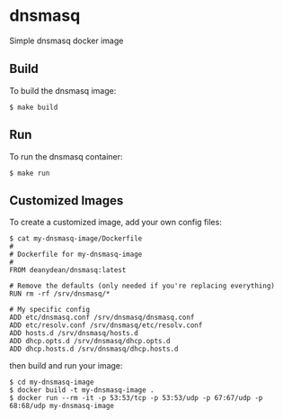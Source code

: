 # dnsmasq
Simple dnsmasq docker image

## Build

To build the dnsmasq image:

```
$ make build
```

## Run

To run the dnsmasq container:

```
$ make run
```

## Customized Images

To create a customized image, add your own config files:

```
$ cat my-dnsmasq-image/Dockerfile
#
# Dockerfile for my-dnsmasq-image
#
FROM deanydean/dnsmasq:latest

# Remove the defaults (only needed if you're replacing everything)
RUN rm -rf /srv/dnsmasq/*

# My specific config
ADD etc/dnsmasq.conf /srv/dnsmasq/dnsmasq.conf
ADD etc/resolv.conf /srv/dnsmasq/etc/resolv.conf
ADD hosts.d /srv/dnsmasq/hosts.d
ADD dhcp.opts.d /srv/dnsmasq/dhcp.opts.d
ADD dhcp.hosts.d /srv/dnsmasq/dhcp.hosts.d
```

then build and run your image: 

```
$ cd my-dnsmasq-image
$ docker build -t my-dnsmasq-image .
$ docker run --rm -it -p 53:53/tcp -p 53:53/udp -p 67:67/udp -p 68:68/udp my-dnsmasq-image
```
